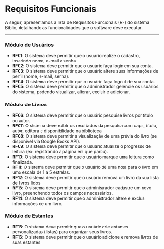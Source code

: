 # Requisitos Funcionais

A seguir, apresentamos a lista de Requisitos Funcionais (RF) do sistema Biblio, detalhando as funcionalidades que o software deve executar.

---

### Módulo de Usuários

<a name="RF01"></a>
* **RF01**: O sistema deve permitir que o usuário realize o cadastro, inserindo nome, e-mail e senha.
<a name="RF02"></a>
* **RF02**: O sistema deve permitir que o usuário faça login em sua conta.
<a name="RF03"></a>
* **RF03**: O sistema deve permitir que o usuário altere suas informações de perfil (nome, e-mail, senha).
<a name="RF04"></a>
* **RF04**: O sistema deve permitir que o usuário faça logout de sua conta.
<a name="RF05"></a>
* **RF05**: O sistema deve permitir que o administrador gerencie os usuários do sistema, podendo visualizar, alterar, excluir e adicionar.

### Módulo de Livros

<a name="RF06"></a>
* **RF06**: O sistema deve permitir que o usuário pesquise livros por título ou autor.
<a name="RF07"></a>
* **RF07**: O sistema deve exibir os resultados da pesquisa com capa, título, autor, editora e disponibilidade na biblioteca.
<a name="RF08"></a>
* **RF08**: O sistema deve permitir a visualização de uma prévia do livro (se disponível via Google Books API).
<a name="RF09"></a>
* **RF09**: O sistema deve permitir que o usuário atualize o progresso de leitura (ex: registrando a página em que parou).
<a name="RF10"></a>
* **RF10**: O sistema deve permitir que o usuário marque uma leitura como finalizada.
<a name="RF11"></a>
* **RF11**: O sistema deve permitir que o usuário dê uma nota para o livro em uma escala de 1 a 5 estrelas.
<a name="RF12"></a>
* **RF12**: O sistema deve permitir que o usuário remova um livro da sua lista de livros lidos.
<a name="RF13"></a>
* **RF13**: O sistema deve permitir que o administrador cadastre um novo livro, preenchendo todos os campos necessários.
<a name="RF14"></a>
* **RF14**: O sistema deve permitir que o administrador altere e exclua informações de um livro.

### Módulo de Estantes

<a name="RF15"></a>
* **RF15**: O sistema deve permitir que o usuário crie estantes personalizadas (listas) para organizar seus livros.
<a name="RF16"></a>
* **RF16**: O sistema deve permitir que o usuário adicione e remova livros de suas estantes.
